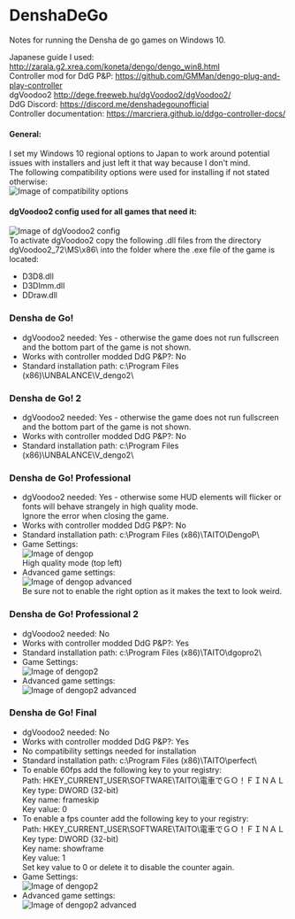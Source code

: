 # DenshaDeGo
Notes for running the Densha de go games on Windows 10.  

Japanese guide I used: http://zarala.g2.xrea.com/koneta/dengo/dengo_win8.html  
Controller mod for DdG P&P: https://github.com/GMMan/dengo-plug-and-play-controller  
dgVoodoo2 http://dege.freeweb.hu/dgVoodoo2/dgVoodoo2/  
DdG Discord: https://discord.me/denshadegounofficial  
Controller documentation: https://marcriera.github.io/ddgo-controller-docs/  
#### General:  
I set my Windows 10 regional options to Japan to work around potential issues with installers and just left it that way because I don't mind.  
The following compatibility options were used for installing if not stated otherwise:  
![Image of compatibility options](Pictures/w10_compatibility.PNG)  

#### dgVoodoo2 config used for all games that need it:
![Image of dgVoodoo2 config](Pictures/dgvoodo2.PNG)  
To activate dgVoodoo2 copy the following .dll files from the directory dgVoodoo2_72\MS\x86\ into the folder where the .exe file of the game is located:  
* D3D8.dll
* D3DImm.dll
* DDraw.dll

###  __Densha de Go!__
* dgVoodoo2 needed: Yes - otherwise the game does not run fullscreen and the bottom part of the game is not shown.
* Works with controller modded DdG P&P?: No
* Standard installation path: c:\Program Files (x86)\UNBALANCE\V_dengo2\  


###  __Densha de Go! 2__
* dgVoodoo2 needed: Yes - otherwise the game does not run fullscreen and the bottom part of the game is not shown.
* Works with controller modded DdG P&P?: No
* Standard installation path: c:\Program Files (x86)\UNBALANCE\V_dengo2\  


### __Densha de Go! Professional__
* dgVoodoo2 needed: Yes - otherwise some HUD elements will flicker or fonts will behave strangely in high quality mode.  
Ignore the error when closing the game.
* Works with controller modded DdG P&P?: No
* Standard installation path: c:\Program Files (x86)\TAITO\DengoP\
* Game Settings:  
![Image of dengop](Pictures/dengop_settings.PNG)  
High quality mode (top left)  
* Advanced game settings:  
![Image of dengop advanced](Pictures/dengop_adv_settings.PNG)  
Be sure not to enable the right option as it makes the text to look weird.  


### __Densha de Go! Professional 2__
* dgVoodoo2 needed: No
* Works with controller modded DdG P&P?: Yes
* Standard installation path: c:\Program Files (x86)\TAITO\dgopro2\
* Game Settings:  
![Image of dengop2](Pictures/dengop2_settings.PNG)  
* Advanced game settings:  
![Image of dengop2 advanced](Pictures/dengop2_adv_settings.PNG)  


### __Densha de Go! Final__
* dgVoodoo2 needed: No
* Works with controller modded DdG P&P?: Yes
* No compatibility settings needed for installation
* Standard installation path: c:\Program Files (x86)\TAITO\perfect\
* To enable 60fps add the following key to your registry:  
Path: HKEY_CURRENT_USER\SOFTWARE\TAITO\電車でＧＯ！ＦＩＮＡＬ  
Key type: DWORD (32-bit)  
Key name: frameskip  
Key value: 0  
* To enable a fps counter add the following key to your registry:  
Path: HKEY_CURRENT_USER\SOFTWARE\TAITO\電車でＧＯ！ＦＩＮＡＬ  
Key type: DWORD (32-bit)  
Key name: showframe  
Key value: 1  
Set key value to 0 or delete it to disable the counter again.  
* Game Settings:  
![Image of dengop2](Pictures/dengofinal_settings.PNG)  
* Advanced game settings:  
![Image of dengop2 advanced](Pictures/dengofinal_adv_settings.PNG)  
